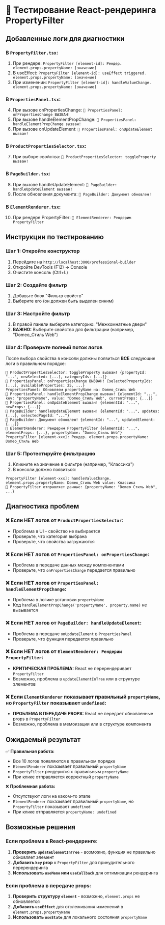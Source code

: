 # 🔧 Тестирование React-рендеринга PropertyFilter

## Добавленные логи для диагностики

### В `PropertyFilter.tsx`:
1. При рендере: `PropertyFilter [element-id]: Рендер. element.props.propertyName: [значение]`
2. В useEffect: `PropertyFilter [element-id]: useEffect triggered. element.props.propertyName: [значение]`
3. При изменении: `PropertyFilter [element-id]: handleValueChange. element.props.propertyName: [значение]`

### В `PropertiesPanel.tsx`:
4. При вызове onPropertiesChange: `🚨 PropertiesPanel: onPropertiesChange ВЫЗВАН!`
5. При вызове handleElementPropChange: `🚨 PropertiesPanel: handleElementPropChange вызван!`
6. При вызове onUpdateElement: `🚨 PropertiesPanel: onUpdateElement вызван!`

### В `ProductPropertiesSelector.tsx`:
7. При выборе свойства: `🚨 ProductPropertiesSelector: toggleProperty вызван!`

### В `PageBuilder.tsx`:
8. При вызове handleUpdateElement: `🚨 PageBuilder: handleUpdateElement вызван!`
9. После обновления документа: `🚨 PageBuilder: Документ обновлен!`

### В `ElementRenderer.tsx`:
10. При рендере PropertyFilter: `🚨 ElementRenderer: Рендерим PropertyFilter`

## Инструкции по тестированию

### Шаг 1: Откройте конструктор
1. Перейдите на `http://localhost:3000/professional-builder`
2. Откройте DevTools (F12) → Console
3. Очистите консоль (Ctrl+L)

### Шаг 2: Создайте фильтр
1. Добавьте блок "Фильтр свойств"
2. Выберите его (он должен быть выделен синим)

### Шаг 3: Настройте фильтр
1. В правой панели выберите категорию: "Межкомнатные двери"
2. **ВАЖНО:** Выберите свойство для фильтрации (например, "Domeo_Стиль Web")

### Шаг 4: Проверьте полный поток логов
После выбора свойства в консоли должны появиться **ВСЕ** следующие логи в правильном порядке:

```
🚨 ProductPropertiesSelector: toggleProperty вызван! {propertyId: "...", newSelected: [...], categoryIds: [...]}
🚨 PropertiesPanel: onPropertiesChange ВЫЗВАН! {selectedPropertyIds: [...], availableProperties: 25, ...}
PropertiesPanel: Обновляем propertyName на: Domeo_Стиль Web
🚨 PropertiesPanel: handleElementPropChange вызван! {elementId: "...", key: "propertyName", value: "Domeo_Стиль Web", currentProps: {...}}
🚨 PropertiesPanel: onUpdateElement вызван! {elementId: "...", newProps: {...}}
🚨 PageBuilder: handleUpdateElement вызван! {elementId: "...", updates: {...}, selectedPageId: "..."}
🚨 PageBuilder: Документ обновлен! {elementId: "...", updatedElement: {...}}
🚨 ElementRenderer: Рендерим PropertyFilter {elementId: "...", elementProps: {...}, propertyName: "Domeo_Стиль Web"}
PropertyFilter [element-xxx]: Рендер. element.props.propertyName: Domeo_Стиль Web
```

### Шаг 5: Протестируйте фильтрацию
1. Кликните на значение в фильтре (например, "Классика")
2. В консоли должно появиться:
```
PropertyFilter [element-xxx]: handleValueChange. element.props.propertyName: Domeo_Стиль Web value: Классика
🔗 PropertyFilter отправляет данные: {propertyName: "Domeo_Стиль Web", ...}
```

## Диагностика проблем

### ❌ **Если НЕТ логов от `ProductPropertiesSelector`:**
- Проблема в UI - свойство не выбирается
- Проверьте, что категория выбрана
- Проверьте, что свойства загружаются

### ❌ **Если НЕТ логов от `PropertiesPanel: onPropertiesChange`:**
- Проблема в передаче данных между компонентами
- Проверьте, что `onPropertiesChange` передается правильно

### ❌ **Если НЕТ логов от `PropertiesPanel: handleElementPropChange`:**
- Проблема в логике установки `propertyName`
- Код `handleElementPropChange('propertyName', property.name)` не вызывается

### ❌ **Если НЕТ логов от `PageBuilder: handleUpdateElement`:**
- Проблема в передаче `onUpdateElement` в `PropertiesPanel`
- Проверьте, что функция передается правильно

### ❌ **Если НЕТ логов от `ElementRenderer: Рендерим PropertyFilter`:**
- **КРИТИЧЕСКАЯ ПРОБЛЕМА:** React не перерендеривает `PropertyFilter`
- Возможно, проблема в `updateElementInTree` или в структуре элементов

### ❌ **Если `ElementRenderer` показывает правильный `propertyName`, но `PropertyFilter` показывает `undefined`:**
- **ПРОБЛЕМА В ПЕРЕДАЧЕ PROPS:** React не передает обновленные props в `PropertyFilter`
- Возможно, проблема в мемоизации или в структуре компонента

## Ожидаемый результат

✅ **Правильная работа:**
- Все 10 логов появляются в правильном порядке
- `ElementRenderer` показывает правильный `propertyName`
- `PropertyFilter` рендерится с правильным `propertyName`
- При клике отправляется корректный `propertyName`

❌ **Проблемная работа:**
- Отсутствуют логи на каком-то этапе
- `ElementRenderer` показывает правильный `propertyName`, но `PropertyFilter` показывает `undefined`
- При клике отправляется `propertyName: undefined`

## Возможные решения

### Если проблема в React-рендеринге:
1. **Проверить `updateElementInTree`** - возможно, функция не правильно обновляет элемент
2. **Добавить `key` prop** к `PropertyFilter` для принудительного перерендеринга
3. **Использовать `useMemo` или `useCallback`** для оптимизации рендеринга

### Если проблема в передаче props:
1. **Проверить структуру `element`** - возможно, `element.props` не обновляется
2. **Добавить `useEffect`** для отслеживания изменений в `element.props.propertyName`
3. **Использовать `useState`** для локального состояния `propertyName`

